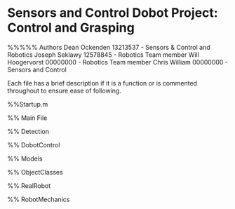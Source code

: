 # Sensors and Control Dobot Project: Control and Grasping
%%%%% Authors 
Dean Ockenden    13213537 - Sensors & Control and Robotics
Joseph Seklawy   12578845 - Robotics Team member
Will Hoogervorst 00000000 - Robotics Team member
Chris William    00000000 - Sensors and Control

Each file has a brief description if it is a function or is commented throughout to ensure ease of following.

%%Startup.m

%% Main File

%% Detection

%% DobotControl

%% Models

%% ObjectClasses

%% RealRobot

%% RobotMechanics






         

